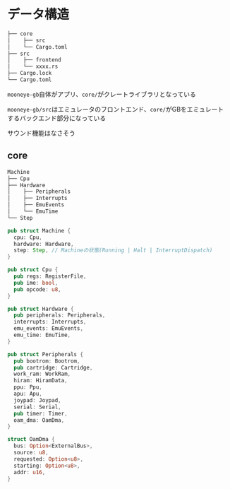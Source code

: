 # データ構造

```sh
├── core
│    ├── src
│    └── Cargo.toml
├── src
│    ├── frontend
│    └── xxxx.rs
├── Cargo.lock
└── Cargo.toml
```

`mooneye-gb`自体がアプリ、`core/`がクレートライブラリとなっている

`mooneye-gb/src`はエミュレータのフロントエンド、`core/`がGBをエミュレートするバックエンド部分になっている

サウンド機能はなさそう

## core

```sh
Machine
├── Cpu
├── Hardware
│    ├── Peripherals
│    ├── Interrupts
│    ├── EmuEvents
│    └── EmuTime
└── Step
```

```rust
pub struct Machine {
  cpu: Cpu,
  hardware: Hardware,
  step: Step, // Machineの状態(Running | Halt | InterruptDispatch)
}

pub struct Cpu {
  pub regs: RegisterFile,
  pub ime: bool,
  pub opcode: u8,
}

pub struct Hardware {
  pub peripherals: Peripherals,
  interrupts: Interrupts,
  emu_events: EmuEvents,
  emu_time: EmuTime,
}

pub struct Peripherals {
  pub bootrom: Bootrom,
  pub cartridge: Cartridge,
  work_ram: WorkRam,
  hiram: HiramData,
  ppu: Ppu,
  apu: Apu,
  joypad: Joypad,
  serial: Serial,
  pub timer: Timer,
  oam_dma: OamDma,
}

struct OamDma {
  bus: Option<ExternalBus>,
  source: u8,
  requested: Option<u8>,
  starting: Option<u8>,
  addr: u16,
}
```

